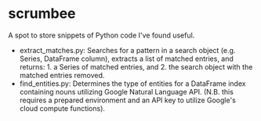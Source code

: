 # scrumbee

A spot to store snippets of Python code I've found useful. 

- extract_matches.py: Searches for a pattern in a search object (e.g. Series, DataFrame column), extracts a list of matched entries, and returns: 1. a Series of matched entries, and 2. the search object with the matched entries removed.
- find_entities.py: Determines the type of entities for a DataFrame index containing nouns utilizing Google Natural Language API. (N.B. this requires a prepared environment and an API key to utilize Google's cloud compute functions).

